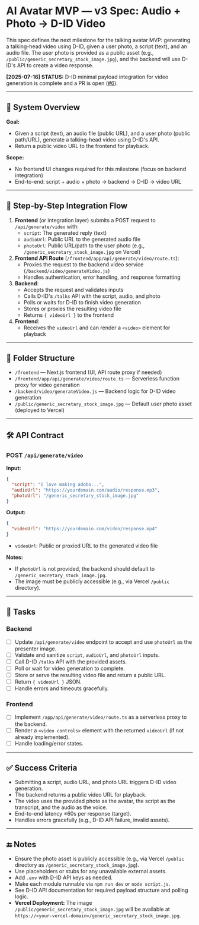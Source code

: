 # AI Avatar MVP — v3 Spec: Audio + Photo → D-ID Video

This spec defines the next milestone for the talking avatar MVP: generating a talking-head video using D-ID, given a user photo, a script (text), and an audio file. The user photo is provided as a public asset (e.g., `/public/generic_secretary_stock_image.jpg`), and the backend will use D-ID's API to create a video response.

**[2025-07-16] STATUS:** D-ID minimal payload integration for video generation is complete and a PR is open ([#6](https://github.com/mark-torres10/ai_voice_visual_avatar_agent/pull/6)).

---

## 🧩 System Overview

**Goal:**
- Given a script (text), an audio file (public URL), and a user photo (public path/URL), generate a talking-head video using D-ID's API.
- Return a public video URL to the frontend for playback.

**Scope:**
- No frontend UI changes required for this milestone (focus on backend integration)
- End-to-end: script + audio + photo → backend → D-ID → video URL

---

## 🔗 Step-by-Step Integration Flow

1. **Frontend** (or integration layer) submits a POST request to `/api/generate/video` with:
    - `script`: The generated reply (text)
    - `audioUrl`: Public URL to the generated audio file
    - `photoUrl`: Public URL/path to the user photo (e.g., `/generic_secretary_stock_image.jpg` on Vercel)
2. **Frontend API Route** (`/frontend/app/api/generate/video/route.ts`):
    - Proxies the request to the backend video service (`/backend/video/generateVideo.js`)
    - Handles authentication, error handling, and response formatting
3. **Backend**:
    - Accepts the request and validates inputs
    - Calls D-ID's `/talks` API with the script, audio, and photo
    - Polls or waits for D-ID to finish video generation
    - Stores or proxies the resulting video file
    - Returns `{ videoUrl }` to the frontend
4. **Frontend**:
    - Receives the `videoUrl` and can render a `<video>` element for playback

---

## 📁 Folder Structure

- `/frontend` — Next.js frontend (UI, API route proxy if needed)
- `/frontend/app/api/generate/video/route.ts` — Serverless function proxy for video generation
- `/backend/video/generateVideo.js` — Backend logic for D-ID video generation
- `/public/generic_secretary_stock_image.jpg` — Default user photo asset (deployed to Vercel)

---

## 🛠️ API Contract

### POST `/api/generate/video`

**Input:**
```json
{
  "script": "I love making adobo...",
  "audioUrl": "https://yourdomain.com/audio/response.mp3",
  "photoUrl": "/generic_secretary_stock_image.jpg"
}
```

**Output:**
```json
{
  "videoUrl": "https://yourdomain.com/video/response.mp4"
}
```

- `videoUrl`: Public or proxied URL to the generated video file

**Notes:**
- If `photoUrl` is not provided, the backend should default to `/generic_secretary_stock_image.jpg`.
- The image must be publicly accessible (e.g., via Vercel `/public` directory).

---

## 📝 Tasks

### Backend
- [ ] Update `/api/generate/video` endpoint to accept and use `photoUrl` as the presenter image.
- [ ] Validate and sanitize `script`, `audioUrl`, and `photoUrl` inputs.
- [ ] Call D-ID `/talks` API with the provided assets.
- [ ] Poll or wait for video generation to complete.
- [ ] Store or serve the resulting video file and return a public URL.
- [ ] Return `{ videoUrl }` JSON.
- [ ] Handle errors and timeouts gracefully.

### Frontend
- [ ] Implement `/app/api/generate/video/route.ts` as a serverless proxy to the backend.
- [ ] Render a `<video controls>` element with the returned `videoUrl` (if not already implemented).
- [ ] Handle loading/error states.

---

## ✅ Success Criteria

- Submitting a script, audio URL, and photo URL triggers D-ID video generation.
- The backend returns a public video URL for playback.
- The video uses the provided photo as the avatar, the script as the transcript, and the audio as the voice.
- End-to-end latency ≤60s per response (target).
- Handles errors gracefully (e.g., D-ID API failure, invalid assets).

---

## 🔚 Notes

- Ensure the photo asset is publicly accessible (e.g., via Vercel `/public` directory as `/generic_secretary_stock_image.jpg`).
- Use placeholders or stubs for any unavailable external assets.
- Add `.env` with D-ID API keys as needed.
- Make each module runnable via `npm run dev` or `node script.js`.
- See D-ID API documentation for required payload structure and polling logic.
- **Vercel Deployment:** The image `/public/generic_secretary_stock_image.jpg` will be available at `https://<your-vercel-domain>/generic_secretary_stock_image.jpg`. 